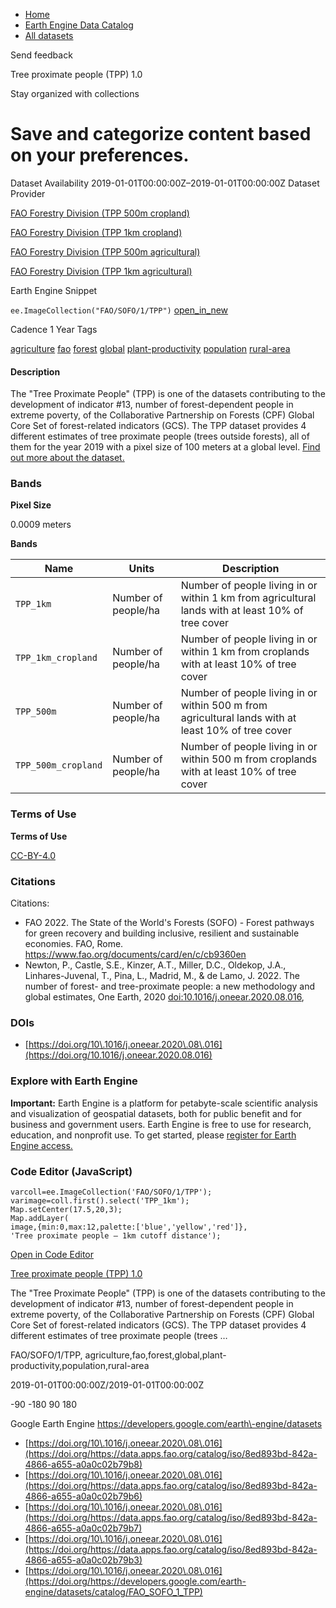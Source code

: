 



* [Home](https://developers.google.com/)
* [Earth Engine Data Catalog](https://developers.google.com/earth-engine/datasets)
* [All datasets](https://developers.google.com/earth-engine/datasets/catalog)





 
 
 Send feedback
 
 

Tree proximate people (TPP) 1\.0


 
 Stay organized with collections
 

 
 Save and categorize content based on your preferences.
==================================================================================================================================








Dataset Availability
2019\-01\-01T00:00:00Z–2019\-01\-01T00:00:00Z
Dataset Provider


[FAO Forestry Division (TPP 500m cropland)](https://data.apps.fao.org/catalog/iso/8ed893bd-842a-4866-a655-a0a0c02b79b8)


[FAO Forestry Division (TPP 1km cropland)](https://data.apps.fao.org/catalog/iso/8ed893bd-842a-4866-a655-a0a0c02b79b6)


[FAO Forestry Division (TPP 500m agricultural)](https://data.apps.fao.org/catalog/iso/8ed893bd-842a-4866-a655-a0a0c02b79b7)


[FAO Forestry Division (TPP 1km agricultural)](https://data.apps.fao.org/catalog/iso/8ed893bd-842a-4866-a655-a0a0c02b79b3)



Earth Engine Snippet


`ee.ImageCollection("FAO/SOFO/1/TPP")` 
[open\_in\_new](https://code.earthengine.google.com/?scriptPath=Examples:Datasets/FAO/FAO_SOFO_1_TPP)





Cadence
1 Year
Tags


[agriculture](/earth-engine/datasets/tags/agriculture)
[fao](/earth-engine/datasets/tags/fao)
[forest](/earth-engine/datasets/tags/forest)
[global](/earth-engine/datasets/tags/global)
[plant\-productivity](/earth-engine/datasets/tags/plant-productivity)
[population](/earth-engine/datasets/tags/population)
[rural\-area](/earth-engine/datasets/tags/rural-area)








#### Description



The "Tree Proximate People" (TPP) is one of the datasets contributing to the
development of indicator \#13, number of forest\-dependent people in extreme
poverty, of the Collaborative Partnership on Forests (CPF) Global Core Set
of forest\-related indicators (GCS). The TPP dataset provides 4 different
estimates of tree proximate people (trees outside forests), all of them for
the year 2019 with a pixel size of 100 meters at a global level.
[Find out more about the dataset.](https://data.apps.fao.org/catalog/dcat/tree-proximate-people)





### Bands



**Pixel Size**
  
0\.0009 meters



**Bands**




| Name | Units | Description |
| --- | --- | --- |
| `TPP_1km` | Number of people/ha | Number of people living in or within 1 km from agricultural lands with at least 10% of tree cover |
| `TPP_1km_cropland` | Number of people/ha | Number of people living in or within 1 km from croplands with at least 10% of tree cover |
| `TPP_500m` | Number of people/ha | Number of people living in or within 500 m from agricultural lands with at least 10% of tree cover |
| `TPP_500m_cropland` | Number of people/ha | Number of people living in or within 500 m from croplands with at least 10% of tree cover |




### Terms of Use


**Terms of Use**


[CC\-BY\-4\.0](https://spdx.org/licenses/CC-BY-4.0.html)




### Citations



Citations:
* FAO 2022\. The State of the World's Forests (SOFO) \- Forest pathways for
green recovery and building inclusive, resilient and sustainable
economies. FAO, Rome.
<https://www.fao.org/documents/card/en/c/cb9360en>
* Newton, P., Castle, S.E., Kinzer, A.T., Miller, D.C., Oldekop, J.A.,
Linhares\-Juvenal, T., Pina, L., Madrid, M., \& de Lamo, J. 2022\. The
number of forest\- and tree\-proximate people: a new methodology and
global estimates, One Earth, 2020
[doi:10\.1016/j.oneear.2020\.08\.016](https://doi.org/10.1016/j.oneear.2020.08.016),





### DOIs


* [https://doi.org/10\.1016/j.oneear.2020\.08\.016](https://doi.org/10.1016/j.oneear.2020.08.016)




### Explore with Earth Engine


**Important:** 
 Earth Engine is a platform for petabyte\-scale scientific analysis and visualization of
 geospatial datasets, both for public benefit and for business and government users.
 Earth Engine is free to use for research, education, and nonprofit use. To get started, please
 [register for Earth Engine access.](https://console.cloud.google.com/earth-engine)



### Code Editor (JavaScript)



```
varcoll=ee.ImageCollection('FAO/SOFO/1/TPP');
varimage=coll.first().select('TPP_1km');
Map.setCenter(17.5,20,3);
Map.addLayer(
image,{min:0,max:12,palette:['blue','yellow','red']},
'Tree proximate people – 1km cutoff distance');
```



[Open in Code Editor](https://code.earthengine.google.com/?scriptPath=Examples:Datasets/FAO/FAO_SOFO_1_TPP)


[Tree proximate people (TPP) 1\.0](/earth-engine/datasets/catalog/FAO_SOFO_1_TPP)

The "Tree Proximate People" (TPP) is one of the datasets contributing to the development of indicator \#13, number of forest\-dependent people in extreme poverty, of the Collaborative Partnership on Forests (CPF) Global Core Set of forest\-related indicators (GCS). The TPP dataset provides 4 different estimates of tree proximate people (trees …

 FAO/SOFO/1/TPP,
 agriculture,fao,forest,global,plant\-productivity,population,rural\-area

2019\-01\-01T00:00:00Z/2019\-01\-01T00:00:00Z



 \-90 \-180 90 180
 



Google Earth Engine
https://developers.google.com/earth\-engine/datasets

* [https://doi.org/10\.1016/j.oneear.2020\.08\.016](https://doi.org/https://data.apps.fao.org/catalog/iso/8ed893bd-842a-4866-a655-a0a0c02b79b8)
* [https://doi.org/10\.1016/j.oneear.2020\.08\.016](https://doi.org/https://data.apps.fao.org/catalog/iso/8ed893bd-842a-4866-a655-a0a0c02b79b6)
* [https://doi.org/10\.1016/j.oneear.2020\.08\.016](https://doi.org/https://data.apps.fao.org/catalog/iso/8ed893bd-842a-4866-a655-a0a0c02b79b7)
* [https://doi.org/10\.1016/j.oneear.2020\.08\.016](https://doi.org/https://data.apps.fao.org/catalog/iso/8ed893bd-842a-4866-a655-a0a0c02b79b3)
* [https://doi.org/10\.1016/j.oneear.2020\.08\.016](https://doi.org/https://developers.google.com/earth-engine/datasets/catalog/FAO_SOFO_1_TPP)










